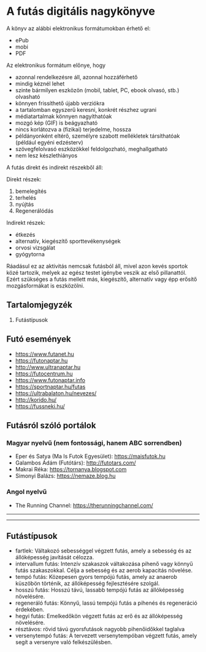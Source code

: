 # A futás digitális nagykönyve

A könyv az alábbi elektronikus formátumokban érhető el:
- ePub
- mobi
- PDF

Az elektronikus formátum előnye, hogy
- azonnal rendelkezésre áll, azonnal hozzáférhető
- mindig kéznél lehet
- szinte bármilyen eszközön (mobil, tablet, PC, ebook olvasó, stb.) olvasható
- könnyen frissíthető újabb verziókra
- a tartalomban egyszerű keresni, konkrét részhez ugrani
- médiatartalmak könnyen nagyíthatóak
- mozgó kép (GIF) is beágyazható
- nincs korlátozva a (fizikai) terjedelme, hossza
- példányonként eltérő, személyre szabott mellékletek társíthatóak (például egyéni edzésterv)
- szövegfelolvasó eszközökkel feldolgozható, meghallgatható
- nem lesz készlethiányos

A futás direkt és indirekt részekből áll:

Direkt részek:

1. bemelegítés
2. terhelés
3. nyújtás
4. Regenerálódás

Indirekt részek:
- étkezés
- alternatív, kiegészítő sporttevékenységek
- orvosi vizsgálat
- gyógytorna

Ráadásul ez az aktivitás nemcsak futásból áll, mivel azon kevés sportok közé tartozik, melyek az egész testet igénybe veszik az első pillanattól. Ezért szükséges a futás mellett más, kiegészítő, alternatív vagy épp erősítő mozgásformákat is eszközölni.

## Tartalomjegyzék

1. Futástípusok

## Futó események

- https://www.futanet.hu
- https://futonaptar.hu
- http://www.ultranaptar.hu
- https://futocentrum.hu
- https://www.futonaptar.info
- https://sportnaptar.hu/futas
- https://ultrabalaton.hu/nevezes/
- http://korido.hu/
- https://fussneki.hu/

## Futásról szóló portálok

### Magyar nyelvű (nem fontossági, hanem ABC sorrendben)

- Eper és Satya (Ma Is Futok Egyesület): https://maisfutok.hu
- Galambos Ádám (Futótárs): http://futotars.com/
- Makrai Réka: https://tornanya.blogspot.com
- Simonyi Balázs: https://nemaze.blog.hu

### Angol nyelvű

- The Running Channel: https://therunningchannel.com/

---
---

## Futástípusok

- fartlek: Váltakozó sebességgel végzett futás, amely a sebesség és az állóképesség javítását célozza.
- intervallum futás: Intenzív szakaszok váltakozása pihenő vagy könnyű futás szakaszokkal. Célja a sebesség és az aerob kapacitás növelése.
- tempó futás: Közepesen gyors tempójú futás, amely az anaerob küszöbön történik, az állóképesség fejlesztésére szolgál.
- hosszú futás: Hosszú távú, lassabb tempójú futás az állóképesség növelésére.
- regeneráló futás: Könnyű, lassú tempójú futás a pihenés és regeneráció érdekében.
- hegyi futás: Emelkedőkön végzett futás az erő és az állóképesség növelésére.
- résztávos: rövid távú gyorsfutások nagyobb pihenőidőkkel taglalva
- versenytempó futás: A tervezett versenytempóban végzett futás, amely segít a versenyre való felkészülésben.
